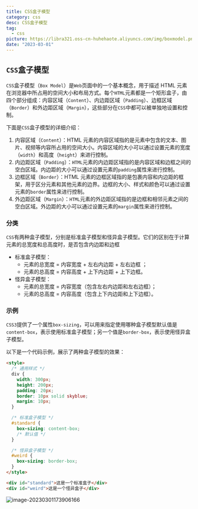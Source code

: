 ```yaml
---
title: CSS盒子模型
category: css
desc: CSS盒子模型
tag:
  - css
picture: https://libra321.oss-cn-huhehaote.aliyuncs.com/img/boxmodel.png
date: "2023-03-01"
---
```


## `CSS`盒子模型

`CSS`盒子模型（`Box Model`）是`Web`页面中的一个基本概念，用于描述 HTML 元素在浏览器中所占用的空间大小和布局方式。每个`HTML`元素都是一个矩形盒子，由四个部分组成：内容区域（`Content`）、内边距区域（`Padding`）、边框区域（`Border`）和外边距区域（`Margin`），这些部分在`CSS`中都可以被单独地设置和控制。

下面是`CSS`盒子模型的详细介绍：

1. 内容区域（`Content`）：HTML 元素的内容区域指的是元素中包含的文本、图片、视频等内容所占用的空间大小。内容区域的大小可以通过设置元素的宽度（`width`）和高度（`height`）来进行控制。
2. 内边距区域（`Padding`）：`HTML`元素的内边距区域指的是内容区域和边框之间的空白区域。内边距的大小可以通过设置元素的`padding`属性来进行控制。
3. 边框区域（`Border`）：HTML 元素的边框区域指的是包裹内容和内边距的框架，用于区分元素和其他元素的边界。边框的大小、样式和颜色可以通过设置元素的`border`属性来进行控制。
4. 外边距区域（`Margin`）：`HTML`元素的外边距区域指的是边框和相邻元素之间的空白区域。外边距的大小可以通过设置元素的`margin`属性来进行控制。

### 分类

`CSS`有两种盒子模型，分别是标准盒子模型和怪异盒子模型。它们的区别在于计算元素的总宽度和总高度时，是否包含内边距和边框

- 标准盒子模型：
  - 元素的总宽度 = 内容宽度 + 左右内边距 + 左右边框 ；
  - 元素的总高度 = 内容高度 + 上下内边距 + 上下边框。
- 怪异盒子模型：
  - 元素的总宽度 = 内容宽度（包含左右内边距和左右边框）；
  - 元素的总高度 = 内容高度（包含上下内边距和上下边框）。

### 示例

`CSS3`提供了一个属性`box-sizing`，可以用来指定使用哪种盒子模型默认值是`content-box`，表示使用标准盒子模型；另一个值是`border-box`，表示使用怪异盒子模型。

以下是一个代码示例，展示了两种盒子模型的效果：

```html
<style>
  /* 通用样式 */
  div {
    width: 300px;
    height: 200px;
    padding: 20px;
    border: 10px solid skyblue;
    margin: 10px;
  }

  /* 标准盒子模型 */
  #standard {
    box-sizing: content-box;
    /* 默认值 */
  }

  /* 怪异盒子模型 */
  #weird {
    box-sizing: border-box;
  }
</style>

<div id="standard">这是一个标准盒子</div>
<div id="weird">这是一个怪异盒子</div>
```

![image-20230301173906166](https://libra321.oss-cn-huhehaote.aliyuncs.com/img/image-20230301173906166.png)
